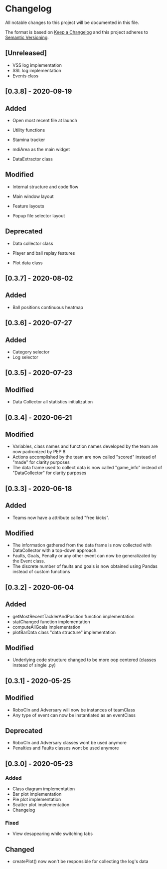 
# Changelog
All notable changes to this project will be documented in this file.
 
The format is based on [Keep a Changelog](http://keepachangelog.com/)
and this project adheres to [Semantic Versioning](http://semver.org/).


## [Unreleased]
- VSS log implementation
- SSL log implementation
- Events class

## [0.3.8] - 2020-09-19

## Added
- Open most recent file at launch

- Utility functions

- Stamina tracker

- mdiArea as the main widget

- DataExtractor class

## Modified

- Internal structure and code flow

- Main window layout

- Feature layouts

- Popup file selector layout


## Deprecated

- Data collector class

- Player and ball replay features

- Plot data class


## [0.3.7] - 2020-08-02

## Added

- Ball positions continuous heatmap

## [0.3.6] - 2020-07-27

## Added

- Category selector
- Log selector

## [0.3.5] - 2020-07-23

## Modified

- Data Collector all statistics initialization

## [0.3.4] - 2020-06-21

## Modified

- Variables, class names and function names developed by the team are now padronized by PEP 8
- Actions accomplished by the team are now called "scored" instead of "made" for clarity purposes
- The data frame used to collect data is now called "game_info" instead of "DataCollector" for clarity purposes

## [0.3.3] - 2020-06-18

## Added

- Teams now have a attribute called "free kicks".

## Modified 

- The information gathered from the data frame is now collected with DataCollector with a top-down approach. 
- Faults, Goals, Penalty or any other event can now be generalizated by the Event class.
- The discrete number of faults and goals is now obtained using Pandas instead of custom functions

## [0.3.2] - 2020-06-04

## Added

- getMostRecentTacklerAndPosition function implementation
- statChanged function implementation
- computeAllGoals implementation
- plotBarData class "data structure" implementation

## Modified

- Underlying code structure changed to be more oop centered (classes instead of single .py)


## [0.3.1] - 2020-05-25

## Modified

- RoboCIn and Adversary will now be instances of teamClass
- Any type of event can now be instantiated as an eventClass

## Deprecated

- RoboCIn and Adversary classes wont be used anymore
- Penalties and Faults classes wont be used anymore

## [0.3.0] - 2020-05-23
 
### Added
 
- Class diagram implementation
- Bar plot implementation
- Pie plot implementation
- Scatter plot implementation
- Changelog

### Fixed
  
- View desapearing while switching tabs

## Changed

- createPlot() now won't be responsible for collecting the log's data
